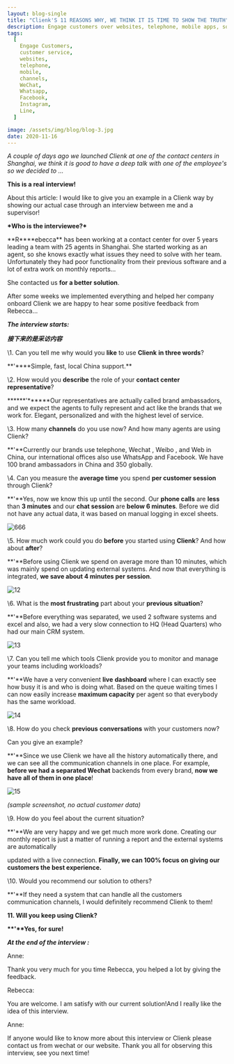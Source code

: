 ```yaml
---
layout: blog-single
title: "Clienk'S 11 REASONS WHY, WE THINK IT IS TIME TO SHOW THE TRUTH"
description: Engage customers over websites, telephone, mobile apps, social media channels like WeChat, Whatsapp, Facebook, Instagram and many other popular messaging apps.
tags:
  [
    Engage Customers,
    customer service,
    websites,
    telephone,
    mobile,
    channels,
    WeChat,
    Whatsapp,
    Facebook,
    Instagram,
    Line,
  ]

image: /assets/img/blog/blog-3.jpg
date: 2020-11-16
---
```


_A couple of days ago we launched Clienk at one of the contact centers in Shanghai, we think it is good to have a deep talk with one of the employee's so we decided to ..._

**This is a real interview!**

About this article: I would like to give you an example in a Clienk way by showing our actual case through an interview between me and a supervisor!

**\*Who is the interviewee?\***

**R\*\***ebecca\*\* has been working at a contact center for over 5 years leading a team with 25 agents in Shanghai. She started working as an agent, so she knows exactly what issues they need to solve with her team. Unfortunately they had poor functionality from their previous software and a lot of extra work on monthly reports…

She contacted us **for a better solution**.

After some weeks we implemented everything and helped her company onboard Clienk we are happy to hear some positive feedback from Rebecca...

**_The interview starts:_**

**_接下来的是采访内容_**

\1. Can you tell me why would you **like** to use **Clienk** **in three words**?

**'\*\***Simple, fast, local China support.\*\*

\2. How would you **describe** the role of your **contact center representative**?

**\*\*\*\*'\*\*\*\***Our representatives are actually called brand ambassadors, and we expect the agents to fully represent and act like the brands that we work for. Elegant, personalized and with the highest level of service.

\3. How many **channels** do you use now? And how many agents are using Clienk?

**'**Currently our brands use telephone, Wechat , Weibo , and Web in China, our international offices also use WhatsApp and Facebook. We have 100 brand ambassadors in China and 350 globally.

\4. Can you measure the **average time** you spend **per customer session** through Clienk?

**'**Yes, now we know this up until the second. Our **phone calls** are **less** than **3 minutes** and our **chat session** are **below 6 minutes**. Before we did not have any actual data, it was based on manual logging in excel sheets.

![666](/assets/img/blog/666.png)

\5. How much work could you do **before** you started using **Clienk**? And how about **after**?

**'**Before using Clienk we spend on average more than 10 minutes, which was mainly spend on updating external systems. And now that everything is integrated, **we save about 4 minutes per session**.

![12](/assets/img/blog/12.png)

\6. What is the **most frustrating** part about your **previous situation**?

**'**Before everything was separated, we used 2 software systems and excel and also, we had a very slow connection to HQ (Head Quarters) who had our main CRM system.

![13](/assets/img/blog/13.png)

\7. Can you tell me which tools Clienk provide you to monitor and manage your teams including workloads?

**'**We have a very convenient **live** **dashboard** where I can exactly see how busy it is and who is doing what. Based on the queue waiting times I can now easily increase **maximum capacity** per agent so that everybody has the same workload.

![14](/assets/img/blog/14.jpg)

\8. How do you check **previous** **conversations** with your customers now?

Can you give an example?

**'**Since we use Clienk we have all the history automatically there, and we can see all the communication channels in one place. For example, **before we had a separated Wechat** backends from every brand, **now we have all of them in one place**!

![15](/assets/img/blog/15.png)

_(sample screenshot, no actual customer data)_

\9. How do you feel about the current situation?

**'**We are very happy and we get much more work done. Creating our monthly report is just a matter of running a report and the external systems are automatically

updated with a live connection. **Finally, we can 100% focus on giving our customers the best experience.**

\10. Would you recommend our solution to others?

**'**If they need a system that can handle all the customers communication channels, I would definitely recommend Clienk to them!

**11. Will you keep using Clienk?**

**\*\*'\*\*Yes, for sure!**

**_At the end of the interview :_**

Anne:

Thank you very much for you time Rebecca, you helped a lot by giving the feedback.

Rebecca:

You are welcome. I am satisfy with our current solution!And I really like the idea of this interview.

Anne:

If anyone would like to know more about this interview or Clienk please contact us from wechat or our website. Thank you all for observing this interview, see you next time!
